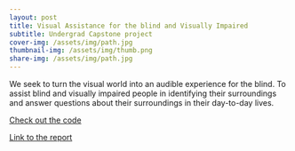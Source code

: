 ```yaml
---
layout: post
title: Visual Assistance for the blind and Visually Impaired
subtitle: Undergrad Capstone project
cover-img: /assets/img/path.jpg
thumbnail-img: /assets/img/thumb.png
share-img: /assets/img/path.jpg
---
```

We seek to turn the visual world into an audible experience for the blind. To assist blind and visually impaired people in identifying their surroundings and answer questions about their surroundings in their day-to-day lives.

[Check out the code](https://github.com/Sanjanav-98/Visual-Assistance-for-the-Blind-)

[Link to the report](https://docs.google.com/document/d/1_qEKEDxThBzZ_71iP1GVDafg-zKegzqz/edit?usp=sharing&ouid=109778179867412778366&rtpof=true&sd=true)




